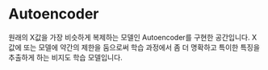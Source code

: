 # Autoencoder
원래의 X값을 가장 비슷하게 복제하는 모델인 Autoencoder를 구현한 공간입니다.
X값에 또는 모델에 약간의 제한을 둠으로써 학습 과정에서 좀 더 명확하고 특이한 특징을 추출하게 하는 비지도 학습 모델입니다.
